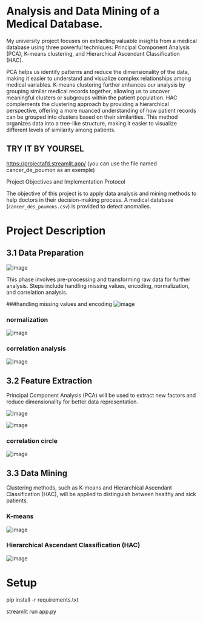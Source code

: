 # Analysis and Data Mining of a Medical Database.



My university project focuses on extracting valuable insights from a medical database using three powerful techniques: Principal Component Analysis (PCA), K-means clustering, and Hierarchical Ascendant Classification (HAC).

PCA helps us identify patterns and reduce the dimensionality of the data, making it easier to understand and visualize complex relationships among medical variables.
K-means clustering further enhances our analysis by grouping similar medical records together, allowing us to uncover meaningful clusters or subgroups within the patient population.
HAC complements the clustering approach by providing a hierarchical perspective, offering a more nuanced understanding of how patient records can be grouped into clusters based on their similarities. This method organizes data into a tree-like structure, making it easier to visualize different levels of similarity among patients.
## TRY IT BY YOURSEL

https://projectafd.streamlit.app/
(you can use the file named cancer_de_poumon as an exemple)


 Project Objectives and Implementation Protocol

The objective of this project is to apply data analysis and mining methods to help doctors in their decision-making process. A medical database (`cancer_des_poumons.csv`) is provided to detect anomalies.

# Project Description

## 3.1 Data Preparation

![image](https://github.com/user-attachments/assets/1fcc163b-3f50-4642-8b41-ba6aa4666ab5)


This phase involves pre-processing and transforming raw data for further analysis. Steps include handling missing values, encoding, normalization, and correlation analysis.

###handling missing values and encoding
![image](https://github.com/user-attachments/assets/abd581af-378c-4d04-a50d-93e9475a94eb)

### normalization

![image](https://github.com/user-attachments/assets/d446df05-c9ec-4063-920a-73642e730fe8)

### correlation analysis

![image](https://github.com/user-attachments/assets/24a2d15f-1e00-4708-b0c1-7d9544a23419)





## 3.2 Feature Extraction
Principal Component Analysis (PCA) will be used to extract new factors and reduce dimensionality for better data representation.


![image](https://github.com/user-attachments/assets/e577e40f-7e61-4015-8f4a-b7918303fd35)


![image](https://github.com/user-attachments/assets/f54e93e6-a1c0-48b2-bb3b-b9e7bf386549)


### correlation circle
![image](https://github.com/user-attachments/assets/93e4af13-a285-478f-8417-dc164198aa0b)




## 3.3 Data Mining
Clustering methods, such as K-means and Hierarchical Ascendant Classification (HAC), will be applied to distinguish between healthy and sick patients.


### K-means

![image](https://github.com/user-attachments/assets/767223f3-873c-4191-8efb-5f3bf5542f68)

### Hierarchical Ascendant Classification (HAC)

![image](https://github.com/user-attachments/assets/388f51c7-a48f-49f1-aaa4-ce2803db4078)



# Setup
pip install -r requirements.txt

streamlit run app.py 



